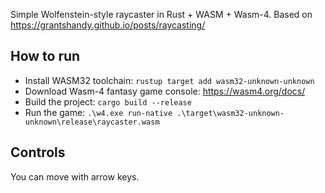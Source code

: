 Simple Wolfenstein-style raycaster in Rust + WASM + Wasm-4.
Based on <https://grantshandy.github.io/posts/raycasting/>


## How to run
* Install WASM32 toolchain: `rustup target add wasm32-unknown-unknown`
* Download Wasm-4 fantasy game console: <https://wasm4.org/docs/>
* Build the project: `cargo build --release`
* Run the game: `.\w4.exe run-native .\target\wasm32-unknown-unknown\release\raycaster.wasm`

## Controls

You can move with arrow keys.
